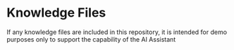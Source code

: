 # Knowledge Files

If any knowledge files are included in this repository, 
it is intended for demo purposes only to support the capability of the AI Assistant
